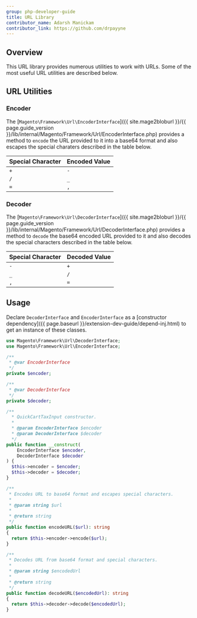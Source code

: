```yaml
---
group: php-developer-guide
title: URL Library
contributor_name: Adarsh Manickam
contributor_link: https://github.com/drpayyne
---
```


## Overview

This URL library provides numerous utilities to work with URLs. Some of the most useful URL utilities are described below.

## URL Utilities

### Encoder

The [`Magento\Framework\Url\EncoderInterface`]({{ site.mage2bloburl }}/{{ page.guide_version }}/lib/internal/Magento/Framework/Url/EncoderInterface.php) provides a method to `encode` the URL provided to it into a base64 format and also escapes the special charaters described in the table below.

|Special Character|Encoded Value|
|--- |--- |
| `+` | `-` |
| `/` | `_` |
| `=` | `,` |

### Decoder

The [`Magento\Framework\Url\DecoderInterface`]({{ site.mage2bloburl }}/{{ page.guide_version }}/lib/internal/Magento/Framework/Url/DecoderInterface.php) provides a method to `decode` the base64 encoded URL provided to it and also decodes the special characters described in the table below.

|Special Character|Decoded Value|
|--- |--- |
| `-` | `+` |
| `_` | `/` |
| `,` | `=` |

## Usage

Declare `DecoderInterface` and `EncoderInterface` as a [constructor dependency]({{ page.baseurl }}/extension-dev-guide/depend-inj.html) to get an instance of these classes.

```php
use Magento\Framework\Url\DecoderInterface;
use Magento\Framework\Url\EncoderInterface;

/**
 * @var EncoderInterface
 */
private $encoder;

/**
 * @var DecoderInterface
 */
private $decoder;

/**
  * QuickCartTaxInput constructor.
  *
  * @param EncoderInterface $encoder
  * @param DecoderInterface $decoder
  */
public function __construct(
    EncoderInterface $encoder,
    DecoderInterface $decoder
) {
  $this->encoder = $encoder;
  $this->decoder = $decoder;
}

/**
 * Encodes URL to base64 format and escapes special characters.
 *
 * @param string $url
 *
 * @return string
 */
public function encodeURL($url): string
{
  return $this->encoder->encode($url);
}

/**
 * Decodes URL from base64 format and special characters.
 *
 * @param string $encodedUrl
 *
 * @return string
 */
public function decodeURL($encodedUrl): string
{
  return $this->decoder->decode($encodedUrl);
}
```
